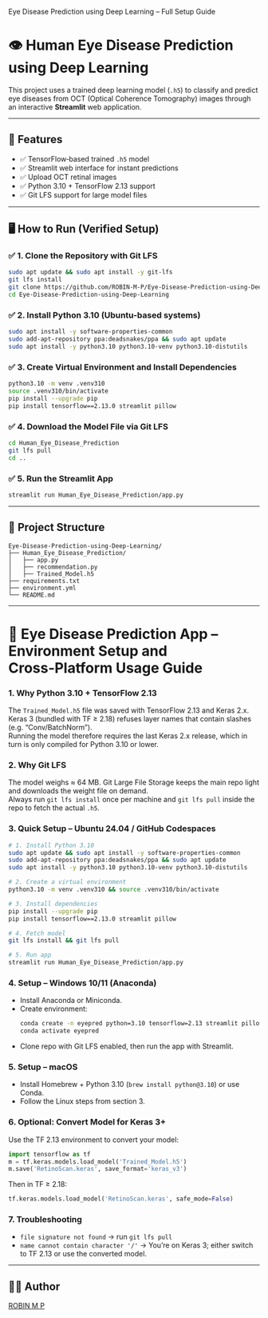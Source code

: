 Eye Disease Prediction using Deep Learning – Full Setup Guide

# 👁️ Human Eye Disease Prediction using Deep Learning

This project uses a trained deep learning model (`.h5`) to classify and predict eye diseases from OCT (Optical Coherence Tomography) images through an interactive **Streamlit** web application.

---

## 🚀 Features

- ✅ TensorFlow‑based trained `.h5` model  
- ✅ Streamlit web interface for instant predictions  
- ✅ Upload OCT retinal images  
- ✅ Python 3.10 + TensorFlow 2.13 support  
- ✅ Git LFS support for large model files  

---

## 🖥️ How to Run (Verified Setup)

### ✅ 1. Clone the Repository with Git LFS

```bash
sudo apt update && sudo apt install -y git-lfs
git lfs install
git clone https://github.com/ROBIN-M-P/Eye-Disease-Prediction-using-Deep-Learning.git
cd Eye-Disease-Prediction-using-Deep-Learning
```

### ✅ 2. Install Python 3.10 (Ubuntu-based systems)

```bash
sudo apt install -y software-properties-common
sudo add-apt-repository ppa:deadsnakes/ppa && sudo apt update
sudo apt install -y python3.10 python3.10-venv python3.10-distutils
```

### ✅ 3. Create Virtual Environment and Install Dependencies

```bash
python3.10 -m venv .venv310
source .venv310/bin/activate
pip install --upgrade pip
pip install tensorflow==2.13.0 streamlit pillow
```

### ✅ 4. Download the Model File via Git LFS

```bash
cd Human_Eye_Disease_Prediction
git lfs pull
cd ..
```

### ✅ 5. Run the Streamlit App

```bash
streamlit run Human_Eye_Disease_Prediction/app.py
```

---

## 📂 Project Structure

```
Eye-Disease-Prediction-using-Deep-Learning/
├── Human_Eye_Disease_Prediction/
│   ├── app.py
│   ├── recommendation.py
│   ├── Trained_Model.h5
├── requirements.txt
├── environment.yml
└── README.md
```

---

# 📘 Eye Disease Prediction App – Environment Setup and Cross‑Platform Usage Guide

### 1. Why Python 3.10 + TensorFlow 2.13

The `Trained_Model.h5` file was saved with TensorFlow 2.13 and Keras 2.x.  
Keras 3 (bundled with TF ≥ 2.18) refuses layer names that contain slashes (e.g. “Conv/BatchNorm”).  
Running the model therefore requires the last Keras 2.x release, which in turn is only compiled for Python 3.10 or lower.

### 2. Why Git LFS

The model weighs ≈ 64 MB. Git Large File Storage keeps the main repo light and downloads the weight file on demand.  
Always run `git lfs install` once per machine and `git lfs pull` inside the repo to fetch the actual `.h5`.

### 3. Quick Setup – Ubuntu 24.04 / GitHub Codespaces

```bash
# 1. Install Python 3.10
sudo apt update && sudo apt install -y software-properties-common
sudo add-apt-repository ppa:deadsnakes/ppa && sudo apt update
sudo apt install -y python3.10 python3.10-venv python3.10-distutils

# 2. Create a virtual environment
python3.10 -m venv .venv310 && source .venv310/bin/activate

# 3. Install dependencies
pip install --upgrade pip
pip install tensorflow==2.13.0 streamlit pillow

# 4. Fetch model
git lfs install && git lfs pull

# 5. Run app
streamlit run Human_Eye_Disease_Prediction/app.py
```

### 4. Setup – Windows 10/11 (Anaconda)

- Install Anaconda or Miniconda.
- Create environment:
    ```bash
    conda create -n eyepred python=3.10 tensorflow=2.13 streamlit pillow git-lfs
    conda activate eyepred
    ```
- Clone repo with Git LFS enabled, then run the app with Streamlit.

### 5. Setup – macOS

- Install Homebrew + Python 3.10 (`brew install python@3.10`) or use Conda.
- Follow the Linux steps from section 3.

### 6. Optional: Convert Model for Keras 3+

Use the TF 2.13 environment to convert your model:

```python
import tensorflow as tf
m = tf.keras.models.load_model('Trained_Model.h5')
m.save('RetinoScan.keras', save_format='keras_v3')
```

Then in TF ≥ 2.18:

```python
tf.keras.models.load_model('RetinoScan.keras', safe_mode=False)
```

### 7. Troubleshooting

- `file signature not found` → run `git lfs pull`
- `name cannot contain character '/'` → You’re on Keras 3; either switch to TF 2.13 or use the converted model.

---

## 👨‍💻 Author

[ROBIN M P](https://github.com/ROBIN-M-P)
